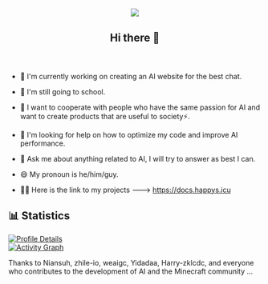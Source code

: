 <!DOCTYPE html>
<html lang="en">
<head>
    <meta charset="UTF-8">
    <meta name="viewport" content="width=device-width, initial-scale=1.0">
    <title>Happy-clo's Profile</title>
    <link rel="stylesheet" href="styles.css">
</head>
<body>
    <header>
        <h1 align="center">
            <a href="https://github.com/Happy-clo/Happy-clo">
                <img src="https://readme-typing-svg.herokuapp.com/?font=Calibri&color=%23259076&size=28&lines=Hello+%F0%9F%91%8B%2C+I%27m+Happy-clo">
            </a>
        </h1>
        <h2 align="center">Hi there 👋</h2>
    </header>
    <main>
        <section>
            <ul>
                <li><p>🔭 I'm currently working on creating an AI website for the best chat.</p></li>
                <li><p>🌱 I'm still going to school.</p></li>
                <li><p>👯 I want to cooperate with people who have the same passion for AI and want to create products that are useful to society⚡.</p></li>
                <li><p>🤔 I'm looking for help on how to optimize my code and improve AI performance.</p></li>
                <li><p>💬 Ask me about anything related to AI, I will try to answer as best I can.</p></li>
                <li><p>😄 My pronoun is he/him/guy.</p></li>
                <li><p>💁‍♂️ Here is the link to my projects ---> <a href="https://docs.happys.icu">https://docs.happys.icu</a></p></li>
            </ul>
        </section>
        <section>
            <h2>📊 Statistics</h2>
            <div class="stats">
                <!-- GitHub status cards -->
                <div class="stat-card">
                    <a href="https://github.com/Happy-clo/Happy-clo">
                        <img src="http://github-profile-summary-cards.vercel.app/api/cards/profile-details?username=Happy-clo&theme=github_dark" alt="Profile Details">
                    </a>
                </div>
                <div class="stat-card">
                    <a href="https://github.com/Happy-clo/Happy-clo">
                        <img src="https://user-images.githubusercontent.com/73097560/115834477-dbab4500-a447-11eb-908a-139a6edaec5c.gif" alt="Activity Graph">
                    </a>
                </div>
    <footer>
        <p>Thanks to Niansuh, zhile-io, weaigc, Yidadaa, Harry-zklcdc, and everyone who contributes to the development of AI and the Minecraft community ...</p>
    </footer>
</body>
</html>
